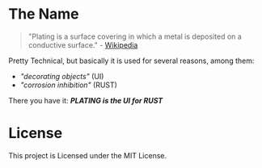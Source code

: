 

# The Name

> "Plating is a surface covering in which a metal is deposited on a conductive surface." - [Wikipedia](https://en.wikipedia.org/wiki/Plating)

Pretty Technical, but basically it is used for several reasons, among them:
- *"decorating objects"* (UI)
- *"corrosion inhibition"* (RUST)

There you have it: *****PLATING is the UI for RUST*****


# License
This project is Licensed under the MIT License.
